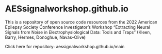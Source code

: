 # AESsignalworkshop.github.io

This is a repository of open source code resources from the 2022 American Epilepsy Society Conference Investigator’s Workshop “Extracting Neural Signals from Noise in Electrophysiological Data: Tools and Traps” (Kleen, Barry, Hermes, Donoghue, Navas-Olive)

Click here for repository: aessignalworkshop.github.io/main
